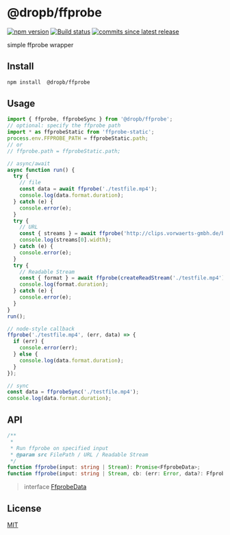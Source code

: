 # @dropb/ffprobe

[![npm version][npm-image]][npm-url] [![Build status][gha-image]][gha-url]
[![commits since latest release][comm-image]][comm-url]

simple ffprobe wrapper

## Install

```sh
npm install  @dropb/ffprobe
```

## Usage

```js
import { ffprobe, ffprobeSync } from '@dropb/ffprobe';
// optional: specify the ffprobe path
import * as ffprobeStatic from 'ffprobe-static';
process.env.FFPROBE_PATH = ffprobeStatic.path;
// or
// ffprobe.path = ffprobeStatic.path;

// async/await
async function run() {
  try {
    // file
    const data = await ffprobe('./testfile.mp4');
    console.log(data.format.duration);
  } catch (e) {
    console.error(e);
  }
  try {
    // URL
    const { streams } = await ffprobe('http://clips.vorwaerts-gmbh.de/big_buck_bunny.mp4');
    console.log(streams[0].width);
  } catch (e) {
    console.error(e);
  }
  try {
    // Readable Stream
    const { format } = await ffprobe(createReadStream('./testfile.mp4'));
    console.log(format.duration);
  } catch (e) {
    console.error(e);
  }
}
run();

// node-style callback
ffprobe('./testfile.mp4', (err, data) => {
  if (err) {
    console.error(err);
  } else {
    console.log(data.format.duration);
  }
});

// sync
const data = ffprobeSync('./testfile.mp4');
console.log(data.format.duration);
```

## API

```ts
/**
 *
 * Run ffprobe on specified input
 * @param src FilePath / URL / Readable Stream
 */
function ffprobe(input: string | Stream): Promise<FfprobeData>;
function ffprobe(input: string | Stream, cb: (err: Error, data?: FfprobeData) => void): void;
```

> interface
> [FfprobeData](src/interfaces.ts)

## License

[MIT](LICENSE)

[npm-image]: https://img.shields.io/npm/v/@dropb/ffprobe.svg
[npm-url]: https://www.npmjs.com/package/@dropb/ffprobe
[gha-image]: https://github.com/kukhariev/ffprobe/workflows/CI/badge.svg
[gha-url]: https://github.com/kukhariev/ffprobe/actions
[comm-image]: https://img.shields.io/github/commits-since/kukhariev/ffprobe/latest
[comm-url]: https://github.com/kukhariev/ffprobe/releases/latest
